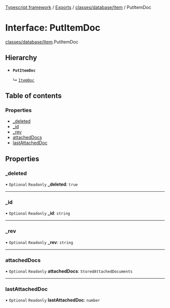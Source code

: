 [Typescript framework](../index.md) / [Exports](../modules.md) / [classes/database/Item](../modules/classes_database_Item.md) / PutItemDoc

# Interface: PutItemDoc

[classes/database/Item](../modules/classes_database_Item.md).PutItemDoc

## Hierarchy

- **`PutItemDoc`**

  ↳ [`ItemDoc`](classes_database_Item.ItemDoc.md)

## Table of contents

### Properties

- [\_deleted](classes_database_Item.PutItemDoc.md#_deleted)
- [\_id](classes_database_Item.PutItemDoc.md#_id)
- [\_rev](classes_database_Item.PutItemDoc.md#_rev)
- [attachedDocs](classes_database_Item.PutItemDoc.md#attacheddocs)
- [lastAttachedDoc](classes_database_Item.PutItemDoc.md#lastattacheddoc)

## Properties

### \_deleted

• `Optional` `Readonly` **\_deleted**: ``true``

___

### \_id

• `Optional` `Readonly` **\_id**: `string`

___

### \_rev

• `Optional` `Readonly` **\_rev**: `string`

___

### attachedDocs

• `Optional` `Readonly` **attachedDocs**: `StoredAttachedDocuments`

___

### lastAttachedDoc

• `Optional` `Readonly` **lastAttachedDoc**: `number`
